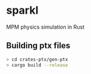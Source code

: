 # sparkl
MPM physics simulation in Rust

## Building ptx files
```sh
> cd crates-ptx/gen-ptx
> cargo build --release
```